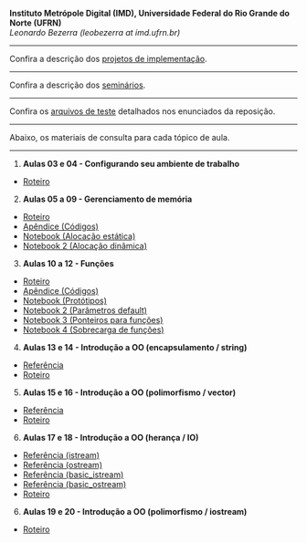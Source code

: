 **Instituto Metrópole Digital (IMD), Universidade Federal do Rio Grande do Norte (UFRN)**  
*Leonardo Bezerra (leobezerra at imd.ufrn.br)*

---

Confira a descrição dos [projetos de implementação](projetos/).

---

Confira a descrição dos [seminários](seminarios/).

---

Confira os [arquivos de teste](reposicao/files) detalhados nos enunciados da reposição.

---

Abaixo, os materiais de consulta para cada tópico de aula.

---

1. **Aulas 03 e 04 - Configurando seu ambiente de trabalho**
  * [Roteiro](laboratorio/workstation/roteiro.pdf)
2. **Aulas 05 a 09 - Gerenciamento de memória**
  * [Roteiro](laboratorio/memoria/roteiro.pdf)
  * [Apêndice (Códigos)](laboratorio/memoria/apendice.pdf)
  * [Notebook (Alocação estática)](laboratorio/memoria/notebook.html)
  * [Notebook 2 (Alocação dinâmica)](laboratorio/memoria/notebook2.html)
3. **Aulas 10 a 12 - Funções**
  * [Roteiro](laboratorio/funcoes/roteiro.pdf)
  * [Apêndice (Códigos)](laboratorio/funcoes/apendice.pdf)
  * [Notebook (Protótipos)](laboratorio/funcoes/notebook.html)
  * [Notebook 2 (Parâmetros default)](laboratorio/funcoes/notebook2.html)
  * [Notebook 3 (Ponteiros para funções)](laboratorio/funcoes/notebook3.html)
  * [Notebook 4 (Sobrecarga de funções)](laboratorio/funcoes/notebook4.html)
4. **Aulas 13 e 14 - Introdução a OO (encapsulamento / string)**
  * [Referência](laboratorio/string/string.html)
  * [Roteiro](laboratorio/string/roteiro.pdf)
5. **Aulas 15 e 16 - Introdução a OO (polimorfismo / vector)**
  * [Referência](laboratorio/vector/vector.html)
  * [Roteiro](laboratorio/vector/roteiro.pdf)
6. **Aulas 17 e 18 - Introdução a OO (herança / IO)**
  * [Referência (istream)](laboratorio/ios/istream.html)
  * [Referência (ostream)](laboratorio/ios/ostream.html)
  * [Referência (basic_istream)](laboratorio/ios/basic_istream.html)
  * [Referência (basic_ostream)](laboratorio/ios/basic_ostream.html)
  * [Roteiro](laboratorio/ios/roteiro.pdf)
6. **Aulas 19 e 20 - Introdução a OO (polimorfismo / iostream)**
  * [Roteiro](laboratorio/iostream/roteiro.pdf)

